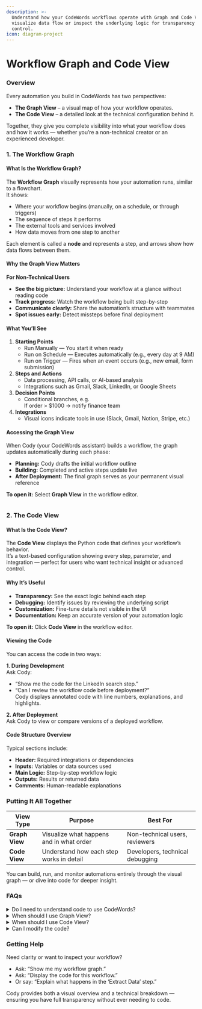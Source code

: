 ```yaml
---
description: >-
  Understand how your CodeWords workflows operate with Graph and Code Views —
  visualize data flow or inspect the underlying logic for transparency and
  control.
icon: diagram-project
---
```


# Workflow Graph and Code View

### **Overview**

Every automation you build in CodeWords has two perspectives:

* **The Graph View** – a visual map of how your workflow operates.
* **The Code View** – a detailed look at the technical configuration behind it.

Together, they give you complete visibility into what your workflow does and how it works — whether you’re a non-technical creator or an experienced developer.

### 1. The Workflow Graph

#### What Is the Workflow Graph?

The **Workflow Graph** visually represents how your automation runs, similar to a flowchart.\
It shows:

* Where your workflow begins (manually, on a schedule, or through triggers)
* The sequence of steps it performs
* The external tools and services involved
* How data moves from one step to another

Each element is called a **node** and represents a step, and arrows show how data flows between them.

#### Why the Graph View Matters

**For Non-Technical Users**

* **See the big picture:** Understand your workflow at a glance without reading code
* **Track progress:** Watch the workflow being built step-by-step
* **Communicate clearly:** Share the automation’s structure with teammates
* **Spot issues early:** Detect missteps before final deployment

#### What You’ll See

1. **Starting Points**
   * Run Manually — You start it when ready
   * Run on Schedule — Executes automatically (e.g., every day at 9 AM)
   * Run on Trigger — Fires when an event occurs (e.g., new email, form submission)
2. **Steps and Actions**
   * Data processing, API calls, or AI-based analysis
   * Integrations such as Gmail, Slack, LinkedIn, or Google Sheets
3. **Decision Points**
   * Conditional branches, e.g.\
     If order > $1000 → notify finance team
4. **Integrations**
   * Visual icons indicate tools in use (Slack, Gmail, Notion, Stripe, etc.)

#### Accessing the Graph View

When Cody (your CodeWords assistant) builds a workflow, the graph updates automatically during each phase:

* **Planning:** Cody drafts the initial workflow outline
* **Building:** Completed and active steps update live
* **After Deployment:** The final graph serves as your permanent visual reference

**To open it:** Select **Graph View** in the workflow editor.

<figure><img src="../.gitbook/assets/graph.gif" alt=""><figcaption></figcaption></figure>

### 2. The Code View

#### What Is the Code View?

The **Code View** displays the Python code that defines your workflow’s behavior.\
It’s a text-based configuration showing every step, parameter, and integration — perfect for users who want technical insight or advanced control.

#### Why It’s Useful

* **Transparency:** See the exact logic behind each step
* **Debugging:** Identify issues by reviewing the underlying script
* **Customization:** Fine-tune details not visible in the UI
* **Documentation:** Keep an accurate version of your automation logic

**To open it:** Click **Code View** in the workflow editor.

#### Viewing the Code

You can access the code in two ways:

**1. During Development**\
Ask Cody:

* “Show me the code for the LinkedIn search step.”
* “Can I review the workflow code before deployment?”\
  Cody displays annotated code with line numbers, explanations, and highlights.

**2. After Deployment**\
Ask Cody to view or compare versions of a deployed workflow.

#### Code Structure Overview

Typical sections include:

* **Header:** Required integrations or dependencies
* **Inputs:** Variables or data sources used
* **Main Logic:** Step-by-step workflow logic
* **Outputs:** Results or returned data
* **Comments:** Human-readable explanations

### Putting It All Together

| View Type      | Purpose                                    | Best For                        |
| -------------- | ------------------------------------------ | ------------------------------- |
| **Graph View** | Visualize what happens and in what order   | Non-technical users, reviewers  |
| **Code View**  | Understand _how_ each step works in detail | Developers, technical debugging |

You can build, run, and monitor automations entirely through the visual graph — or dive into code for deeper insight.

### FAQs

<details>

<summary>Do I need to understand code to use CodeWords?</summary>

No. The Graph View exists so anyone can build and understand workflows visually.

</details>

<details>

<summary>When should I use Graph View?</summary>

\
During planning, reviewing builds, or troubleshooting unexpected results.

</details>

<details>

<summary>When should I use Code View?</summary>

When debugging, exporting, or learning how your automation works internally.

</details>

<details>

<summary>Can I modify the code?</summary>

Not directly. But you can also simply describe the change in plain English. Cody will update both the graph and code automatically.

</details>

### **Getting Help**

Need clarity or want to inspect your workflow?

* Ask: “Show me my workflow graph.”
* Ask: “Display the code for this workflow.”
* Or say: “Explain what happens in the ‘Extract Data’ step.”

Cody provides both a visual overview and a technical breakdown — ensuring you have full transparency without ever needing to code.

<figure><img src="../.gitbook/assets/code.gif" alt=""><figcaption></figcaption></figure>

